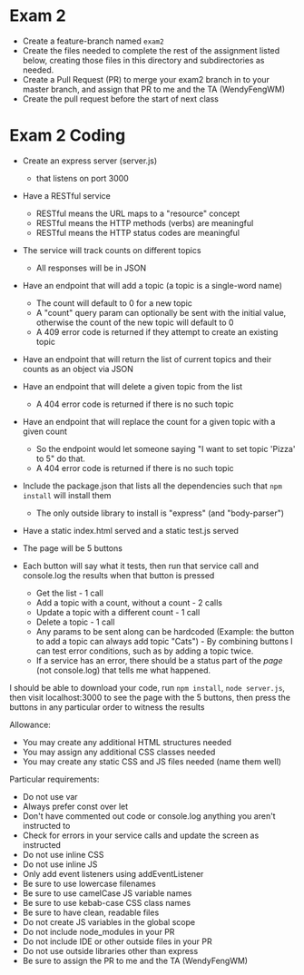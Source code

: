 # Exam 2

* Create a feature-branch named `exam2`
* Create the files needed to complete the rest of the assignment listed below, creating those files in this directory and subdirectories as needed.
* Create a Pull Request (PR) to merge your exam2 branch in to your master branch, and assign that PR to me and the TA (WendyFengWM)
* Create the pull request before the start of next class

# Exam 2 Coding

* Create an express server (server.js)
    * that listens on port 3000
* Have a RESTful service
    * RESTful means the URL maps to a "resource" concept
    * RESTful means the HTTP methods (verbs) are meaningful
    * RESTful means the HTTP status codes are meaningful
* The service will track counts on different topics
    * All responses will be in JSON
* Have an endpoint that will add a topic (a topic is a single-word name)
    * The count will default to 0 for a new topic
    * A "count" query param can optionally be sent with the initial value, otherwise the count of the new topic will default to 0
    * A 409 error code is returned if they attempt to create an existing topic
* Have an endpoint that will return the list of current topics and their counts as an object via JSON
* Have an endpoint that will delete a given topic from the list
    * A 404 error code is returned if there is no such topic
* Have an endpoint that will replace the count for a given topic with a given count
    * So the endpoint would let someone saying "I want to set topic 'Pizza' to 5" do that.
    * A 404 error code is returned if there is no such topic
* Include the package.json that lists all the dependencies such that `npm install` will install them
    * The only outside library to install is "express" (and "body-parser")

* Have a static index.html served and a static test.js served
* The page will be 5 buttons
* Each button will say what it tests, then run that service call and console.log the results when that button is pressed
    * Get the list - 1 call
    * Add a topic with a count, without a count - 2 calls
    * Update a topic with a different count - 1 call
    * Delete a topic - 1 call
    * Any params to be sent along can be hardcoded (Example: the button to add a topic can always add topic "Cats") - By combining buttons I can test error conditions, such as by adding a topic twice.
    * If a service has an error, there should be a status part of the _page_ (not console.log) that tells me what happened.

I should be able to download your code, run `npm install`, `node server.js`, then visit localhost:3000 to see the page with the 5 buttons, then press the buttons in any particular order to witness the results

Allowance:
* You may create any additional HTML structures needed
* You may assign any additional CSS classes needed
* You may create any static CSS and JS files needed (name them well)

Particular requirements:
* Do not use var
* Always prefer const over let
* Don't have commented out code or console.log anything you aren't instructed to
* Check for errors in your service calls and update the screen as instructed
* Do not use inline CSS
* Do not use inline JS
* Only add event listeners using addEventListener
* Be sure to use lowercase filenames
* Be sure to use camelCase JS variable names
* Be sure to use kebab-case CSS class names
* Be sure to have clean, readable files
* Do not create JS variables in the global scope
* Do not include node_modules in your PR
* Do not include IDE or other outside files in your PR
* Do not use outside libraries other than express
* Be sure to assign the PR to me and the TA (WendyFengWM)

